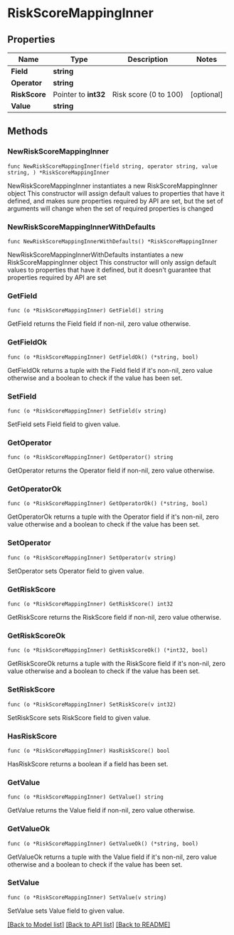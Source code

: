 # RiskScoreMappingInner

## Properties

Name | Type | Description | Notes
------------ | ------------- | ------------- | -------------
**Field** | **string** |  | 
**Operator** | **string** |  | 
**RiskScore** | Pointer to **int32** | Risk score (0 to 100) | [optional] 
**Value** | **string** |  | 

## Methods

### NewRiskScoreMappingInner

`func NewRiskScoreMappingInner(field string, operator string, value string, ) *RiskScoreMappingInner`

NewRiskScoreMappingInner instantiates a new RiskScoreMappingInner object
This constructor will assign default values to properties that have it defined,
and makes sure properties required by API are set, but the set of arguments
will change when the set of required properties is changed

### NewRiskScoreMappingInnerWithDefaults

`func NewRiskScoreMappingInnerWithDefaults() *RiskScoreMappingInner`

NewRiskScoreMappingInnerWithDefaults instantiates a new RiskScoreMappingInner object
This constructor will only assign default values to properties that have it defined,
but it doesn't guarantee that properties required by API are set

### GetField

`func (o *RiskScoreMappingInner) GetField() string`

GetField returns the Field field if non-nil, zero value otherwise.

### GetFieldOk

`func (o *RiskScoreMappingInner) GetFieldOk() (*string, bool)`

GetFieldOk returns a tuple with the Field field if it's non-nil, zero value otherwise
and a boolean to check if the value has been set.

### SetField

`func (o *RiskScoreMappingInner) SetField(v string)`

SetField sets Field field to given value.


### GetOperator

`func (o *RiskScoreMappingInner) GetOperator() string`

GetOperator returns the Operator field if non-nil, zero value otherwise.

### GetOperatorOk

`func (o *RiskScoreMappingInner) GetOperatorOk() (*string, bool)`

GetOperatorOk returns a tuple with the Operator field if it's non-nil, zero value otherwise
and a boolean to check if the value has been set.

### SetOperator

`func (o *RiskScoreMappingInner) SetOperator(v string)`

SetOperator sets Operator field to given value.


### GetRiskScore

`func (o *RiskScoreMappingInner) GetRiskScore() int32`

GetRiskScore returns the RiskScore field if non-nil, zero value otherwise.

### GetRiskScoreOk

`func (o *RiskScoreMappingInner) GetRiskScoreOk() (*int32, bool)`

GetRiskScoreOk returns a tuple with the RiskScore field if it's non-nil, zero value otherwise
and a boolean to check if the value has been set.

### SetRiskScore

`func (o *RiskScoreMappingInner) SetRiskScore(v int32)`

SetRiskScore sets RiskScore field to given value.

### HasRiskScore

`func (o *RiskScoreMappingInner) HasRiskScore() bool`

HasRiskScore returns a boolean if a field has been set.

### GetValue

`func (o *RiskScoreMappingInner) GetValue() string`

GetValue returns the Value field if non-nil, zero value otherwise.

### GetValueOk

`func (o *RiskScoreMappingInner) GetValueOk() (*string, bool)`

GetValueOk returns a tuple with the Value field if it's non-nil, zero value otherwise
and a boolean to check if the value has been set.

### SetValue

`func (o *RiskScoreMappingInner) SetValue(v string)`

SetValue sets Value field to given value.



[[Back to Model list]](../README.md#documentation-for-models) [[Back to API list]](../README.md#documentation-for-api-endpoints) [[Back to README]](../README.md)


